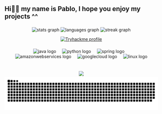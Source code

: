 <h2 align="left">Hi👋🏼 my name is Pablo, I hope you enjoy my projects ^^</h2>

###

<div align="center">
  <img src="https://github-readme-stats.vercel.app/api?username=PabloCuestaMorer&hide_title=false&hide_rank=true&show_icons=true&include_all_commits=true&count_private=true&disable_animations=false&theme=radical&locale=en&hide_border=true" height="150" alt="stats graph"  />
  <img src="https://github-readme-stats.vercel.app/api/top-langs?username=PabloCuestaMorer&locale=en&hide_title=false&layout=compact&card_width=240&langs_count=6&theme=radical&hide_border=true" height="150" alt="languages graph"  />
  <img src="https://streak-stats.demolab.com?user=PabloCuestaMorer&locale=en&mode=daily&theme=radical&hide_border=true&border_radius=5" height="150" alt="streak graph"  />
  
</div>

<div align="center">
  
  [![Tryhackme profile](https://tryhackme-badges.s3.amazonaws.com/Bl0star.png)](https://tryhackme.com/p/Bl0star)
  
</div>

###

###

<div align="center">
  <img src="https://cdn.jsdelivr.net/gh/devicons/devicon/icons/java/java-original.svg" height="30" alt="java logo"  />
  <img width="12" />
  <img src="https://cdn.jsdelivr.net/gh/devicons/devicon/icons/python/python-original.svg" height="30" alt="python logo"  />
  <img width="12" />
  <img src="https://cdn.jsdelivr.net/gh/devicons/devicon/icons/spring/spring-original.svg" height="30" alt="spring logo"  />
  <img width="12" />
  <img src="https://skillicons.dev/icons?i=aws" height="30" alt="amazonwebservices logo"  />
  <img width="12" />
  <img src="https://skillicons.dev/icons?i=gcp" height="30" alt="googlecloud logo"  />
  <img width="12" />
  <img src="https://skillicons.dev/icons?i=linux" height="30" alt="linux logo"  />
</div>

###

<br clear="both">
<div align="center">
  <img src="https://profile-counter.glitch.me/PabloCuestaMorer/count.svg?"/>
  <img src="https://raw.githubusercontent.com/PabloCuestaMorer/PabloCuestaMorer/output/snake.svg" alt="Snake animation" />
</div>


###
